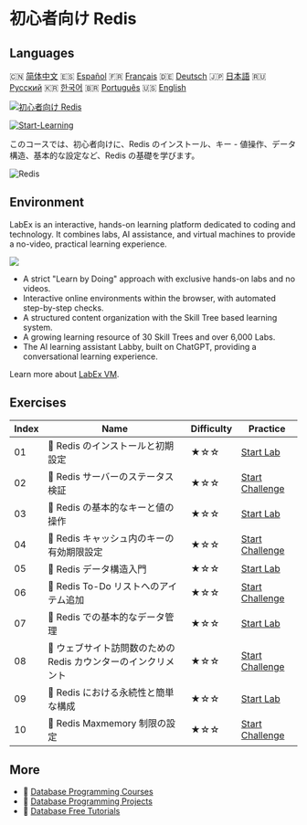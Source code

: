 # 初心者向け Redis

## Languages

🇨🇳 [简体中文](README_zh.md) 🇪🇸 [Español](README_es.md) 🇫🇷 [Français](README_fr.md) 🇩🇪 [Deutsch](README_de.md) 🇯🇵 [日本語](README_ja.md) 🇷🇺 [Русский](README_ru.md) 🇰🇷 [한국어](README_ko.md) 🇧🇷 [Português](README_pt.md) 🇺🇸 [English](README.md) 

[![初心者向け Redis](https://cover-creator.labex.io/redis-for-beginners.png?lang=ja)](https://labex.io/ja/courses/redis-for-beginners)

[![Start-Learning](https://img.shields.io/badge/Start-Learning-whitesmoke?style=for-the-badge)](https://labex.io/ja/courses/redis-for-beginners)

このコースでは、初心者向けに、Redis のインストール、キー - 値操作、データ構造、基本的な設定など、Redis の基礎を学びます。

![Redis](https://img.shields.io/badge/Redis-whitesmoke?style=for-the-badge&logo=redis)


## Environment

LabEx is an interactive, hands-on learning platform dedicated to coding and technology. It combines labs, AI assistance, and virtual machines to provide a no-video, practical learning experience.

![](https://tutorial-screenshot.getvm.io/images/vm-1725247253.png)

- A strict "Learn by Doing" approach with exclusive hands-on labs and no videos.
- Interactive online environments within the browser, with automated step-by-step checks.
- A structured content organization with the Skill Tree based learning system.
- A growing learning resource of 30 Skill Trees and over 6,000 Labs.
- The AI learning assistant Labby, built on ChatGPT, providing a conversational learning experience.

Learn more about [LabEx VM](https://support.labex.io/using-labex/virtual-machine).

## Exercises

|   Index | Name                                                           | Difficulty   | Practice                                                                                                                            |
|---------|----------------------------------------------------------------|--------------|-------------------------------------------------------------------------------------------------------------------------------------|
|      01 | 📖 Redis のインストールと初期設定                              | ★☆☆          | <a target='_blank' href='https://labex.io/ja/tutorials/redis-installation-and-initial-setup-of-redis-552075'>Start Lab</a>          |
|      02 | 🎯 Redis サーバーのステータス検証                              | ★☆☆          | <a target='_blank' href='https://labex.io/ja/tutorials/redis-verify-redis-server-status-552152'>Start Challenge</a>                 |
|      03 | 📖 Redis の基本的なキーと値の操作                              | ★☆☆          | <a target='_blank' href='https://labex.io/ja/tutorials/redis-basic-key-value-operations-in-redis-552077'>Start Lab</a>              |
|      04 | 🎯 Redis キャッシュ内のキーの有効期限設定                      | ★☆☆          | <a target='_blank' href='https://labex.io/ja/tutorials/redis-expire-keys-in-redis-cache-552156'>Start Challenge</a>                 |
|      05 | 📖 Redis データ構造入門                                        | ★☆☆          | <a target='_blank' href='https://labex.io/ja/tutorials/redis-introduction-to-redis-data-structures-552078'>Start Lab</a>            |
|      06 | 🎯 Redis To-Do リストへのアイテム追加                          | ★☆☆          | <a target='_blank' href='https://labex.io/ja/tutorials/redis-add-item-to-redis-to-do-list-552161'>Start Challenge</a>               |
|      07 | 📖 Redis での基本的なデータ管理                                | ★☆☆          | <a target='_blank' href='https://labex.io/ja/tutorials/redis-basic-data-management-in-redis-552076'>Start Lab</a>                   |
|      08 | 🎯 ウェブサイト訪問数のための Redis カウンターのインクリメント | ★☆☆          | <a target='_blank' href='https://labex.io/ja/tutorials/redis-increment-redis-counter-for-website-visits-552163'>Start Challenge</a> |
|      09 | 📖 Redis における永続性と簡単な構成                            | ★☆☆          | <a target='_blank' href='https://labex.io/ja/tutorials/redis-persistence-and-simple-configuration-in-redis-552079'>Start Lab</a>    |
|      10 | 🎯 Redis Maxmemory 制限の設定                                  | ★☆☆          | <a target='_blank' href='https://labex.io/ja/tutorials/redis-configure-redis-maxmemory-limit-552162'>Start Challenge</a>            |

## More

- 🔗 [Database Programming Courses](https://github.com/labex-labs/awesome-programming-courses)
- 🔗 [Database Programming Projects](https://github.com/labex-labs/awesome-programming-projects)
- 🔗 [Database Free Tutorials](https://github.com/labex-labs/redis-free-tutorials)

